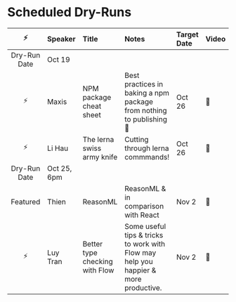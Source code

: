 # Scheduled Dry-Runs

|     ⚡️      | Speaker     | Title                          | Notes                                                                               | Target Date | Video |
| :----------: | :---------- | :----------------------------- | :---------------------------------------------------------------------------------- | :---------- | :---- |
| Dry-Run Date | Oct 19      |
|     ⚡️      | Maxis       | NPM package cheat sheet        | Best practices in baking a npm package from nothing to publishing 🎉                | Oct 26      | 🦍    |
|     ⚡️      | Li Hau      | The lerna swiss army knife     | Cutting through lerna commmands!                                                    | Oct 26      | 🦍    |
| Dry-Run Date | Oct 25, 6pm |
|   Featured   | Thien       | ReasonML                       | ReasonML & in comparison with React                                                 | Nov 2       | 🦍    |
|     ⚡️      | Luy Tran    | Better type checking with Flow | Some useful tips & tricks to work with Flow may help you happier & more productive. | Nov 2       | 🦍    |
